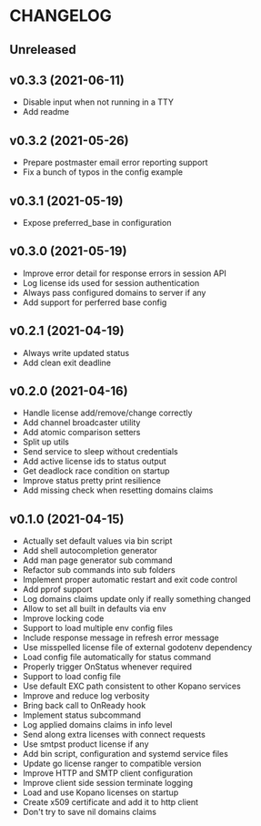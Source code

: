 # CHANGELOG

## Unreleased



## v0.3.3 (2021-06-11)

- Disable input when not running in a TTY
- Add readme


## v0.3.2 (2021-05-26)

- Prepare postmaster email error reporting support
- Fix a bunch of typos in the config example


## v0.3.1 (2021-05-19)

- Expose preferred_base in configuration


## v0.3.0 (2021-05-19)

- Improve error detail for response errors in session API
- Log license ids used for session authentication
- Always pass configured domains to server if any
- Add support for perferred base config


## v0.2.1 (2021-04-19)

- Always write updated status
- Add clean exit deadline


## v0.2.0 (2021-04-16)

- Handle license add/remove/change correctly
- Add channel broadcaster utility
- Add atomic comparison setters
- Split up utils
- Send service to sleep without credentials
- Add active license ids to status output
- Get deadlock race condition on startup
- Improve status pretty print resilience
- Add missing check when resetting domains claims


## v0.1.0 (2021-04-15)

- Actually set default values via bin script
- Add shell autocompletion generator
- Add man page generator sub command
- Refactor sub commands into sub folders
- Implement proper automatic restart and exit code control
- Add pprof support
- Log domains claims update only if really something changed
- Allow to set all built in defaults via env
- Improve locking code
- Support to load multiple env config files
- Include response message in refresh error message
- Use misspelled license file of external godotenv dependency
- Load config file automatically for status command
- Properly trigger OnStatus whenever required
- Support to load config file
- Use default EXC path consistent to other Kopano services
- Improve and reduce log verbosity
- Bring back call to OnReady hook
- Implement status subcommand
- Log applied domains claims in info level
- Send along extra licenses with connect requests
- Use smtpst product license if any
- Add bin script, configuration and systemd service files
- Update go license ranger to compatible version
- Improve HTTP and SMTP client configuration
- Improve client side session terminate logging
- Load and use Kopano licenses on startup
- Create x509 certificate and add it to http client
- Don't try to save nil domains claims

